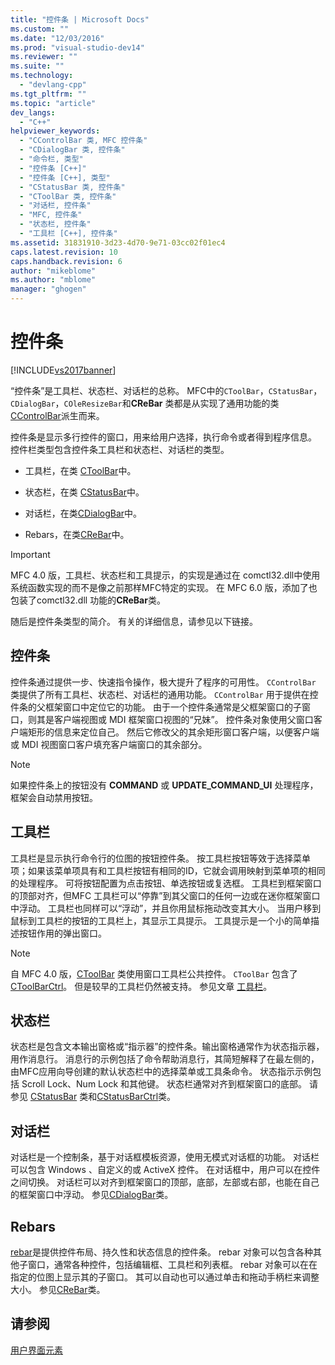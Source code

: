 ```yaml
---
title: "控件条 | Microsoft Docs"
ms.custom: ""
ms.date: "12/03/2016"
ms.prod: "visual-studio-dev14"
ms.reviewer: ""
ms.suite: ""
ms.technology: 
  - "devlang-cpp"
ms.tgt_pltfrm: ""
ms.topic: "article"
dev_langs: 
  - "C++"
helpviewer_keywords: 
  - "CControlBar 类, MFC 控件条"
  - "CDialogBar 类, 控件条"
  - "命令栏, 类型"
  - "控件条 [C++]"
  - "控件条 [C++], 类型"
  - "CStatusBar 类, 控件条"
  - "CToolBar 类, 控件条"
  - "对话栏, 控件条"
  - "MFC, 控件条"
  - "状态栏, 控件条"
  - "工具栏 [C++], 控件条"
ms.assetid: 31831910-3d23-4d70-9e71-03cc02f01ec4
caps.latest.revision: 10
caps.handback.revision: 6
author: "mikeblome"
ms.author: "mblome"
manager: "ghogen"
---
```

# 控件条
[!INCLUDE[vs2017banner](../assembler/inline/includes/vs2017banner.md)]

“控件条”是工具栏、状态栏、对话栏的总称。  MFC中的`CToolBar`，`CStatusBar`，`CDialogBar`，`COleResizeBar`和**CReBar** 类都是从实现了通用功能的类[CControlBar](../mfc/reference/ccontrolbar-class.md)派生而来。  
  
 控件条是显示多行控件的窗口，用来给用户选择，执行命令或者得到程序信息。  控件栏类型包含控件条工具栏和状态栏、对话栏的类型。  
  
-   工具栏，在类 [CToolBar](../mfc/reference/ctoolbar-class.md)中。  
  
-   状态栏，在类 [CStatusBar](../mfc/reference/cstatusbar-class.md)中。  
  
-   对话栏，在类[CDialogBar](../mfc/reference/cdialogbar-class.md)中。  
  
-   Rebars，在类[CReBar](../mfc/reference/crebar-class.md)中。  
  
> [!IMPORTANT]
>  MFC 4.0 版，工具栏、状态栏和工具提示，的实现是通过在 comctl32.dll中使用系统函数实现的而不是像之前那样MFC特定的实现。  在 MFC 6.0 版，添加了也包装了comctl32.dll 功能的**CReBar**类。  
  
 随后是控件条类型的简介。  有关的详细信息，请参见以下链接。  
  
## 控件条  
 控件条通过提供一步、快速指令操作，极大提升了程序的可用性。  `CControlBar` 类提供了所有工具栏、状态栏、对话栏的通用功能。  `CControlBar` 用于提供在控件条的父框架窗口中定位它的功能。  由于一个控件条通常是父框架窗口的子窗口，则其是客户端视图或 MDI 框架窗口视图的“兄妹”。  控件条对象使用父窗口客户端矩形的信息来定位自己。  然后它修改父的其余矩形窗口客户端，以便客户端或 MDI 视图窗口客户填充客户端窗口的其余部分。  
  
> [!NOTE]
>  如果控件条上的按钮没有 **COMMAND** 或 **UPDATE\_COMMAND\_UI** 处理程序，框架会自动禁用按钮。  
  
## 工具栏  
 工具栏是显示执行命令行的位图的按钮控件条。  按工具栏按钮等效于选择菜单项；如果该菜单项具有和工具栏按钮有相同的ID，它就会调用映射到菜单项的相同的处理程序。  可将按钮配置为点击按钮、单选按钮或复选框。  工具栏到框架窗口的顶部对齐，但MFC 工具栏可以“停靠”到其父窗口的任何一边或在迷你框架窗口中浮动。  工具栏也同样可以“浮动”，并且你用鼠标拖动改变其大小。  当用户移到鼠标到工具栏的按钮的工具栏上，其显示工具提示。  工具提示是一个小的简单描述按钮作用的弹出窗口。  
  
> [!NOTE]
>  自 MFC 4.0 版，[CToolBar](../mfc/reference/ctoolbar-class.md) 类使用窗口工具栏公共控件。  `CToolBar` 包含了[CToolBarCtrl](../mfc/reference/ctoolbarctrl-class.md)。  但是较早的工具栏仍然被支持。  参见文章 [工具栏](../mfc/mfc-toolbar-implementation.md)。  
  
## 状态栏  
 状态栏是包含文本输出窗格或“指示器”的控件条。输出窗格通常作为状态指示器，用作消息行。  消息行的示例包括了命令帮助消息行，其简短解释了在最左侧的，由MFC应用向导创建的默认状态栏中的选择菜单或工具条命令。  状态指示示例包括 Scroll Lock、Num Lock 和其他键。  状态栏通常对齐到框架窗口的底部。  请参见 [CStatusBar](../mfc/reference/cstatusbar-class.md) 类和[CStatusBarCtrl](../mfc/reference/cstatusbarctrl-class.md)类。  
  
## 对话栏  
 对话栏是一个控制条，基于对话框模板资源，使用无模式对话框的功能。  对话栏可以包含 Windows 、自定义的或 ActiveX 控件。  在对话框中，用户可以在控件之间切换。  对话栏可以对齐到框架窗口的顶部，底部，左部或右部，也能在自己的框架窗口中浮动。  参见[CDialogBar](../mfc/reference/cdialogbar-class.md)类。  
  
## Rebars  
 [rebar](../mfc/using-crebarctrl.md)是提供控件布局、持久性和状态信息的控件条。  rebar 对象可以包含各种其他子窗口，通常各种控件，包括编辑框、工具栏和列表框。  rebar 对象可以在在指定的位图上显示其的子窗口。  其可以自动也可以通过单击和拖动手柄栏来调整大小。  参见[CReBar](../mfc/reference/crebar-class.md)类。  
  
## 请参阅  
 [用户界面元素](../mfc/user-interface-elements-mfc.md)